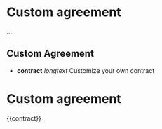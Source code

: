 # Custom agreement

...

## Custom Agreement
- **contract** *longtext* Customize your own contract

# Custom agreement

{{contract}}

